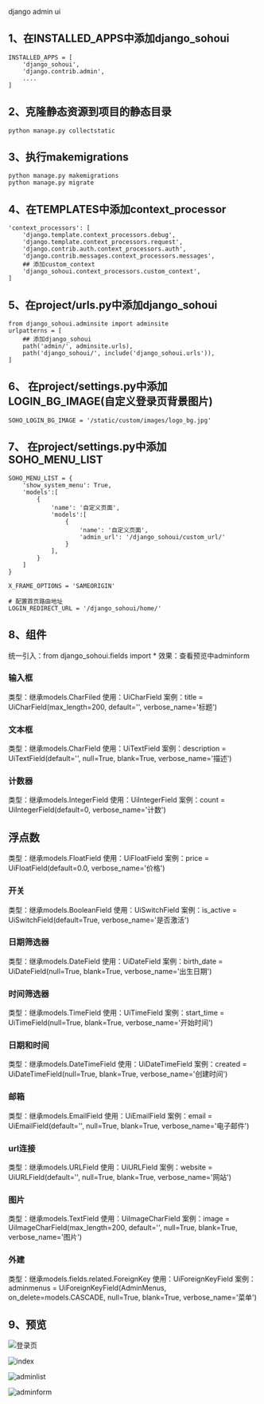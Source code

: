 django admin ui 

## 1、在INSTALLED_APPS中添加django_sohoui

```
INSTALLED_APPS = [
    'django_sohoui',
    'django.contrib.admin',
    ....
]
```
## 2、克隆静态资源到项目的静态目录
```
python manage.py collectstatic
```
## 3、执行makemigrations

```
python manage.py makemigrations
python manage.py migrate      
```      

## 4、在TEMPLATES中添加context_processor 

```
'context_processors': [
    'django.template.context_processors.debug',
    'django.template.context_processors.request',
    'django.contrib.auth.context_processors.auth',
    'django.contrib.messages.context_processors.messages',
    ## 添加custom_context
    'django_sohoui.context_processors.custom_context',
]
```

## 5、在project/urls.py中添加django_sohoui
```
from django_sohoui.adminsite import adminsite
urlpatterns = [
    ## 添加django_sohoui
    path('admin/', adminsite.urls),
    path('django_sohoui/', include('django_sohoui.urls')),
]

```
## 6、 在project/settings.py中添加LOGIN_BG_IMAGE(自定义登录页背景图片)

```
SOHO_LOGIN_BG_IMAGE = '/static/custom/images/logo_bg.jpg'
```


## 7、 在project/settings.py中添加SOHO_MENU_LIST

```
SOHO_MENU_LIST = {
    'show_system_menu': True,
    'models':[
        {
            'name': '自定义页面',
            'models':[
                {
                    'name': '自定义页面',
                    'admin_url': '/django_sohoui/custom_url/'
                }
            ],
        }
    ]
}

X_FRAME_OPTIONS = 'SAMEORIGIN'

# 配置首页路由地址
LOGIN_REDIRECT_URL = '/django_sohoui/home/'
```
## 8、组件
统一引入：from django_sohoui.fields import *
效果：查看预览中adminform

### 输入框
类型：继承models.CharFiled
使用：UiCharField
案例：title = UiCharField(max_length=200, default='', verbose_name='标题')

### 文本框
类型：继承models.CharField
使用：UiTextField
案例：description = UiTextField(default='', null=True, blank=True, verbose_name='描述')

### 计数器
类型：继承models.IntegerField
使用：UiIntegerField
案例：count = UiIntegerField(default=0, verbose_name='计数')

## 浮点数
类型：继承models.FloatField
使用：UiFloatField
案例：price = UiFloatField(default=0.0, verbose_name='价格')

### 开关
类型：继承models.BooleanField
使用：UiSwitchField
案例：is_active = UiSwitchField(default=True, verbose_name='是否激活')

### 日期筛选器
类型：继承models.DateField
使用：UiDateField
案例：birth_date = UiDateField(null=True, blank=True, verbose_name='出生日期')

### 时间筛选器
类型：继承models.TimeField
使用：UiTimeField
案例：start_time = UiTimeField(null=True, blank=True, verbose_name='开始时间')

### 日期和时间
类型：继承models.DateTimeField
使用：UiDateTimeField
案例：created = UiDateTimeField(null=True, blank=True, verbose_name='创建时间')

### 邮箱
类型：继承models.EmailField
使用：UiEmailField
案例：email = UiEmailField(default='', null=True, blank=True, verbose_name='电子邮件')

### url连接
类型：继承models.URLField
使用：UiURLField
案例：website = UiURLField(default='', null=True, blank=True, verbose_name='网站')

### 图片
类型：继承models.TextField
使用：UiImageCharField
案例：image = UiImageCharField(max_length=200, default='', null=True, blank=True, verbose_name='图片')

### 外建
类型：继承models.fields.related.ForeignKey
使用：UiForeignKeyField
案例：adminmenus = UiForeignKeyField(AdminMenus, on_delete=models.CASCADE, null=True, blank=True, verbose_name='菜单')


## 9、预览

![登录页](https://admin.etcpu.com/static/img/login2.png)


![index](https://admin.etcpu.com/static/img/index.png)

![adminlist](https://admin.etcpu.com/static/img/adminlist.png)

![adminform](https://admin.etcpu.com/static/img/adminform.png)

